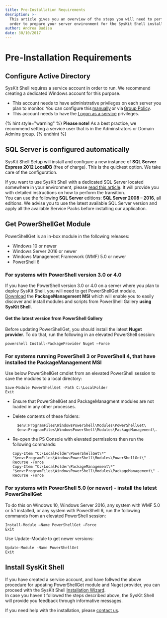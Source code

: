```yaml
---
title: Pre-Installation Requirements
desription: >-
  This article gives you an overview of the steps you will need to perform in
  order to prepare your server environment for the SysKit Shell installation.
author: Andrea Budisa
date: 30/10/2017
---
```


# Pre-Installation Requirements

## Configure Active Directory

SysKit Shell requires a service account in order to run. We recommend creating a dedicated Windows account for this purpose.

* This account needs to have administrative privileges on each server you plan to monitor. You can configure this [manually](../how-to/service-accounts/add-service-user-manually.md) or via [Group Policy](../how-to/service-accounts/add-service-user-group-policy.md).
* This account needs to have the [Logon as a service](../how-to/service-accounts/add-service-user-group-policy.md) privileges.

{% hint style="warning" %}
**Please note!** As a best practice, we recommend setting a service user that is in the Adminstrators or Domain Admins group.
{% endhint %}

## SQL Server is configured automatically

SysKit Shell Setup will install and configure a new instance of **SQL Server Express 2012 LocalDB** \(free of charge\). This is the quickest option. We take care of the configuration.

If you want to use SysKit Shell with a dedicated SQL Server located somewhere in your environment, please [read this article](../how-to/use-dedicated-sql-server.md). It will provide you with detailed instructions on how to perform the transition.  
You can use the following **SQL Server** editions: **SQL Server 2008 – 2016**, all editions. We advise you to use the latest available SQL Server version and apply all the available Service Packs before installing our application.

## Get PowerShellGet Module

PowerShellGet is an in-box module in the following releases:

* Windows 10 or newer
* Windows Server 2016 or newer
* Windows Management Framework \(WMF\) 5.0 or newer
* PowerShell 6

### For systems with PowerShell version 3.0 or 4.0

If you have the PowerShell version 3.0 or 4.0 on a server where you plan to deploy SysKit Shell, you will need to get PowerShellGet module.  
[Download](https://www.microsoft.com/en-us/download/details.aspx?id=51451) the **PackageManagement MSI** which will enable you to easily discover and install modules and scripts from PowerShell Gallery **using SysKit Shell**.

#### Get the latest version from PowerShell Gallery

Before updating PowerShellGet, you should install the latest **Nuget provider**. To do that, run the following in an elevated PowerShell session:

```text
powershell Install-PackageProvider Nuget –Force
```

### For systems running PowerShell 3 or PowerShell 4, that have installed the PackageManagement MSI

Use below PowerShellGet cmdlet from an elevated PowerShell session to save the modules to a local directory:

```text
Save-Module PowerShellGet -Path C:\LocalFolder
Exit
```

* Ensure that PowerShellGet and PackageManagment modules are not loaded in any other processes.
* Delete contents of these folders:

  ```text
    $env:ProgramFiles\WindowsPowerShell\Modules\PowerShellGet\
    $env:ProgramFiles\WindowsPowerShell\Modules\PackageManagement\.
  ```

* Re-open the PS Console with elevated permissions then run the following commands:

  ```text
  Copy-Item "C:\LocalFolder\PowerShellGet\*" "$env:ProgramFiles\WindowsPowerShell\Modules\PowerShellGet\" -Recurse -Force
  Copy-Item "C:\LocalFolder\PackageManagement\*" "$env:ProgramFiles\WindowsPowerShell\Modules\PackageManagement\" -Recurse -Force
  ```

### For systems with PowerShell 5.0 \(or newer\) - install the latest PowerShellGet

To do this on Windows 10, Windows Server 2016, any system with WMF 5.0 or 5.1 installed, or any system with PowerShell 6, run the following commands from an elevated PowerShell session:

```text
Install-Module –Name PowerShellGet –Force
Exit
```

Use Update-Module to get newer versions:

```text
Update-Module -Name PowerShellGet
Exit
```

## Install SysKit Shell

If you have created a service account, and have follwed the above procedure for updating PowerShellGet module and Nuget provider, you can proceed with the SysKit Shell [Installation Wizard](../installation-configuration/installation-configuration.md).  
In case you haven't followed the steps described above, the SysKit Shell will provide you feedback through informative messages.

If you need help with the installation, please [contact us](https://www.syskit.com/company/contact-us).

